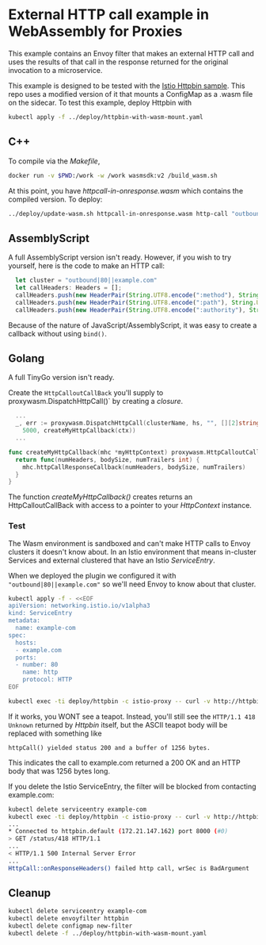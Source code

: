 
# External HTTP call example in WebAssembly for Proxies

This example contains an Envoy filter that makes an external HTTP call and uses the results
of that call in the response returned for the original invocation to a microservice.

This example is designed to be tested with the
[Istio Httpbin sample](https://github.com/istio/istio/tree/release-1.9/samples/httpbin).
This repo uses a modified version of it that mounts a ConfigMap as a .wasm file on the sidecar.
To test this example, deploy Httpbin with

``` bash
kubectl apply -f ../deploy/httpbin-with-wasm-mount.yaml
```

## C++

To compile via the _Makefile_,

``` bash
docker run -v $PWD:/work -w /work wasmsdk:v2 /build_wasm.sh
```

At this point, you have _httpcall-in-onresponse.wasm_ which contains the compiled version.  To deploy:

``` bash
../deploy/update-wasm.sh httpcall-in-onresponse.wasm http-call "outbound|80||example.com"
```

## AssemblyScript

A full AssemblyScript version isn't ready.  However, if you wish to try yourself, here is the
code to make an HTTP call:

``` JavaScript
  let cluster = "outbound|80||example.com"
  let callHeaders: Headers = [];
  callHeaders.push(new HeaderPair(String.UTF8.encode(":method"), String.UTF8.encode("GET")));
  callHeaders.push(new HeaderPair(String.UTF8.encode(":path"), String.UTF8.encode("/")));
  callHeaders.push(new HeaderPair(String.UTF8.encode(":authority"), String.UTF8.encode("example.com")));
```

Because of the nature of JavaScript/AssemblyScript, it was easy to create a callback without using `bind()`.

## Golang

A full TinyGo version isn't ready.

Create the `HttpCalloutCallBack` you'll
supply to proxywasm.DispatchHttpCall()` by creating a _closure_.

``` Go
  ...
  _, err := proxywasm.DispatchHttpCall(clusterName, hs, "", [][2]string{},
    5000, createMyHttpCallback(ctx))
  ...

func createMyHttpCallback(mhc *myHttpContext) proxywasm.HttpCalloutCallBack {
  return func(numHeaders, bodySize, numTrailers int) {
    mhc.httpCallResponseCallback(numHeaders, bodySize, numTrailers)
  }
}
```

The function _createMyHttpCallback()_ creates returns an HttpCalloutCallBack with access to a
pointer to your _HttpContext_ instance.

### Test

The Wasm environment is sandboxed and can't make HTTP calls to Envoy clusters it doesn't know about.
In an Istio environment that means in-cluster Services and external clustered that have an
Istio _ServiceEntry_.

When we deployed the plugin we configured it with `"outbound|80||example.com"` so we'll need Envoy to
know about that cluster.

``` bash
kubectl apply -f - <<EOF
apiVersion: networking.istio.io/v1alpha3
kind: ServiceEntry
metadata:
  name: example-com
spec:
  hosts:
  - example.com
  ports:
  - number: 80
    name: http
    protocol: HTTP
EOF
```

``` bash
kubectl exec -ti deploy/httpbin -c istio-proxy -- curl -v http://httpbin.default:8000/status/418
```

If it works, you WONT see a teapot.  Instead, you'll still see the `HTTP/1.1 418 Unknown` returned by
_Httpbin_ itself, but the ASCII teapot body will be replaced with something like

```
httpCall() yielded status 200 and a buffer of 1256 bytes.
```

This indicates the call to example.com returned a 200 OK and an HTTP body that was 1256 bytes long.

If you delete the Istio ServiceEntry, the filter will be blocked from contacting example.com:

``` bash
kubectl delete serviceentry example-com
kubectl exec -ti deploy/httpbin -c istio-proxy -- curl -v http://httpbin.default:8000/status/418
...
* Connected to httpbin.default (172.21.147.162) port 8000 (#0)
> GET /status/418 HTTP/1.1
...
< HTTP/1.1 500 Internal Server Error
...
HttpCall::onResponseHeaders() failed http call, wrSec is BadArgument
```

## Cleanup

``` bash
kubectl delete serviceentry example-com
kubectl delete envoyfilter httpbin
kubectl delete configmap new-filter
kubectl delete -f ../deploy/httpbin-with-wasm-mount.yaml
```
